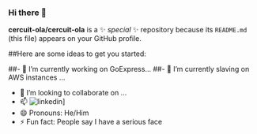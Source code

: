 ### Hi there 👋


**cercuit-ola/cercuit-ola** is a ✨ _special_ ✨ repository because its `README.md` (this file) appears on your GitHub profile.

##Here are some ideas to get you started:

##- 🔭 I’m currently working on GoExpress...
##- 🌱 I’m currently slaving on AWS instances ...
- 👯 I’m looking to collaborate on ...
- 📫 ![linkedin](https://img.shields.io/badge/Linkedin-0e76a8?style=for-the-badge&logo=Linkedin&logoColor=white)]
- 😄 Pronouns: He/Him
- ⚡ Fun fact: People say I have a serious face
